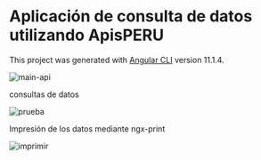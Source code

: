 # Aplicación de consulta de datos utilizando ApisPERU

This project was generated with [Angular CLI](https://github.com/angular/angular-cli) version 11.1.4.

![main-api](https://user-images.githubusercontent.com/80183450/110712176-155e1e80-8201-11eb-9e43-4f5fffea4509.png)

consultas de datos

![prueba](https://user-images.githubusercontent.com/80183450/110713286-f2803a00-8201-11eb-9b37-d9951a016637.png)

Impresión de los datos mediante ngx-print

![imprimir](https://user-images.githubusercontent.com/80183450/110712220-260e9480-8201-11eb-8c67-6779870a51d4.png)
